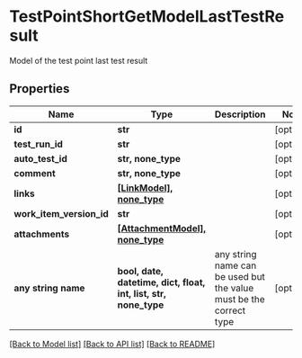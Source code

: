 # TestPointShortGetModelLastTestResult

Model of the test point last test result

## Properties
Name | Type | Description | Notes
------------ | ------------- | ------------- | -------------
**id** | **str** |  | [optional] 
**test_run_id** | **str** |  | [optional] 
**auto_test_id** | **str, none_type** |  | [optional] 
**comment** | **str, none_type** |  | [optional] 
**links** | [**[LinkModel], none_type**](LinkModel.md) |  | [optional] 
**work_item_version_id** | **str** |  | [optional] 
**attachments** | [**[AttachmentModel], none_type**](AttachmentModel.md) |  | [optional] 
**any string name** | **bool, date, datetime, dict, float, int, list, str, none_type** | any string name can be used but the value must be the correct type | [optional]

[[Back to Model list]](../README.md#documentation-for-models) [[Back to API list]](../README.md#documentation-for-api-endpoints) [[Back to README]](../README.md)


